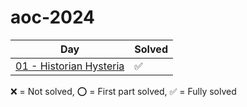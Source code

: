 # aoc-2024

| Day                                                                                                           | Solved |
|---------------------------------------------------------------------------------------------------------------|--------|
| [01 - Historian Hysteria](https://github.com/ole1011/aoc-24/blob/main/src/main/java/de/ole101/aoc/Day01.java) | ✅      |

❌ = Not solved,
⭕ = First part solved,
✅ = Fully solved